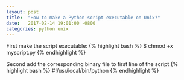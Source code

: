 ```yaml
---
layout: post
title:  "How to make a Python script executable on Unix?"
date:   2017-02-14 19:01:00 -0800
categories: python unix
---
```


First make the script executable:
{% highlight bash %}
$ chmod +x myscript.py
{% endhighlight %}

Second add the corresponding binary file to first line of the script
{% highlight bash %}
#!/usr/local/bin/python
{% endhighlight %}



[jekyll-docs]: http://jekyllrb.com/docs/home
[jekyll-gh]:   https://github.com/jekyll/jekyll
[jekyll-talk]: https://talk.jekyllrb.com/
